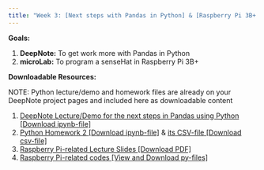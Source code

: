 ```yaml
---
title: "Week 3: [Next steps with Pandas in Python] & [Raspberry Pi 3B+ with senseHat applications]"
---
```


**Goals:** 
1. **DeepNote:** To get work more with Pandas in Python
2. **microLab:** To program a senseHat in Raspberry Pi 3B+ 

**Downloadable Resources:** 

NOTE: Python lecture/demo and homework files are already on your DeepNote project pages and included here as downloadable content 
1. <a href="/files/Week3-Demo3-Guide.ipynb" target="_blank">DeepNote Lecture/Demo for the next steps in Pandas using Python [Download ipynb-file]</a><br>
2. <a href="/files/HW3.ipynb" target="_blank">Python Homework 2 [Download ipynb-file]</a> & <a href="/files/HW3.csv" target="_blank">its CSV-file [Download csv-file]</a><br>
5. <a href="/files/Deck3_RPi3BplusSenseHAT_Module2_10082021.pdf" target="_blank">Raspberry Pi-related Lecture Slides [Download PDF]</a><br>
6. <a href="https://github.com/GWU-APSC1001/Fall2021/tree/main/Week3-senseHATs" target="_blank">Raspberry Pi-related codes [View and Download py-files]</a><br>